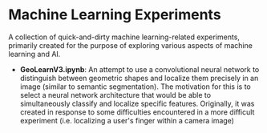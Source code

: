 # Machine Learning Experiments

A collection of quick-and-dirty machine learning-related experiments, primarily created for the purpose of exploring various aspects of machine learning and AI.

- **GeoLearnV3.ipynb**: An attempt to use a convolutional neural network to distinguish between geometric shapes and localize them precisely in an image (similar to semantic segmentation). The motivation for this is to select a neural network architecture that would be able to simultaneously classify and localize specific features. Originally, it was created in response to some difficulties encountered in a more difficult experiment (i.e. localizing a user's finger within a camera image)
